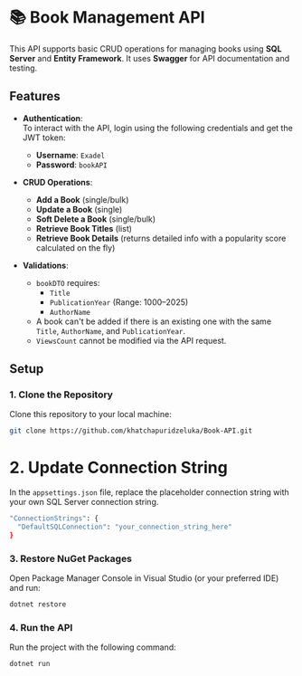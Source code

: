 # 📚 Book Management API

This API supports basic CRUD operations for managing books using **SQL Server** and **Entity Framework**. It uses **Swagger** for API documentation and testing.

## Features

- **Authentication**:  
  To interact with the API, login using the following credentials and get the JWT token:
  - **Username**: `Exadel`
  - **Password**: `bookAPI`

- **CRUD Operations**:
  - **Add a Book** (single/bulk)
  - **Update a Book** (single)
  - **Soft Delete a Book** (single/bulk)
  - **Retrieve Book Titles** (list)
  - **Retrieve Book Details** (returns detailed info with a popularity score calculated on the fly)

- **Validations**:
  - `bookDTO` requires:
    - `Title`
    - `PublicationYear` (Range: 1000–2025)
    - `AuthorName`
  - A book can't be added if there is an existing one with the same `Title`, `AuthorName`, and `PublicationYear`.
  - `ViewsCount` cannot be modified via the API request.

## Setup

### 1. Clone the Repository
Clone this repository to your local machine:

```bash
git clone https://github.com/khatchapuridzeluka/Book-API.git
```
# 2. Update Connection String
In the `appsettings.json` file, replace the placeholder connection string with your own SQL Server connection string.
```bash
"ConnectionStrings": {
  "DefaultSQLConnection": "your_connection_string_here"
}
```

### 3. Restore NuGet Packages
Open Package Manager Console in Visual Studio (or your preferred IDE) and run:
```bash
dotnet restore
```

### 4. Run the API
Run the project with the following command:
```bash
dotnet run
```

